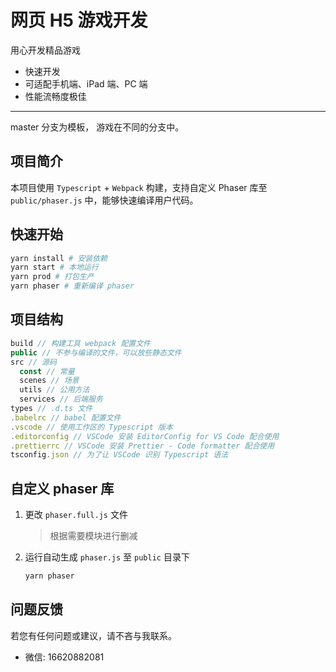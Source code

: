 # 网页 H5 游戏开发

用心开发精品游戏

- 快速开发
- 可适配手机端、iPad 端、PC 端
- 性能流畅度极佳

---

master 分支为模板， 游戏在不同的分支中。

## 项目简介

本项目使用 `Typescript` + `Webpack` 构建，支持自定义 Phaser 库至 `public/phaser.js` 中，能够快速编译用户代码。

## 快速开始

```bash
yarn install # 安装依赖
yarn start # 本地运行
yarn prod # 打包生产
yarn phaser # 重新编译 phaser
```

## 项目结构

```javascript
build // 构建工具 webpack 配置文件
public // 不参与编译的文件，可以放些静态文件
src // 源码
  const // 常量
  scenes // 场景
  utils // 公用方法
  services // 后端服务
types // .d.ts 文件
.babelrc // babel 配置文件
.vscode // 使用工作区的 Typescript 版本
.editorconfig // VSCode 安装 EditorConfig for VS Code 配合使用
.prettierrc // VSCode 安装 Prettier - Code formatter 配合使用
tsconfig.json // 为了让 VSCode 识别 Typescript 语法
```

## 自定义 phaser 库

1. 更改 `phaser.full.js` 文件

   > 根据需要模块进行删减

2. 运行自动生成 `phaser.js` 至 `public` 目录下

   ```bash
   yarn phaser
   ```

## 问题反馈

若您有任何问题或建议，请不吝与我联系。

- 微信: 16620882081
